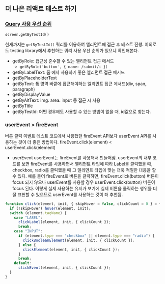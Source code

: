 ﻿## 더 나은 리액트 테스트 하기

### [Query 사용 우선 순위](http://testing-library.com/docs/queries/aboue/#priority)

`screen.getByTestId()`

현재까지는 `getByTestId()` 쿼리를 이용하여 엘리먼트에 접근 후 테스트 진행. 이외로도 testing library에서 추천하는 쿼리 사용 우선 순위가 있으니 확인해본다.

- getByRole: 접근성 준수할 수 있는 엘리먼트 접근 메서드
  - `getByRole('button', { name: /submit/i })`
- getByLabelText: 폼 에서 사용하기 좋은 엘리먼트 접근 메서드
- getByPlaceholderText
- getByText: 폼 영역 바깥에 접근해야하는 엘리먼트 접근 메서드(div, span, paragraph)
- getByDisplayValue
- getByAltText: img. area. input 등 접근 시 사용
- getByTitle
- getByTestId: 어떤 경우에도 사용할 수 있는 방법이 없을 때, id값으로 찾는다.

### userEvent > fireEvent

버튼 클릭 이벤트 테스트 코드에서 사용했던 fireEvent API보다 userEvent API를 사용하는 것이 더 좋은 방법이다. fireEvent.click(element) < userEvent.click(element)

- userEvent
  userEvent는 fireEvent를 사용해서 만들어짐. userEvent의 내부 코드를 보면 fireEvent를 사용하면서 엘리먼트 타입에 따라 Label을 클릭했을 때, checkbox, radio를 클릭했을 때 그 엘리먼트 타입에 맞는 더욱 적절한 대응을 할 수 있다.
  예를 들어 fireEvent로 버튼을 클릭하면, fireEvent.click(button) 버튼이 focus 되지 않으나 userEvent를 사용할 경우 userEvent.click(button) 버튼이 focus 된다. 이렇게 실제 사용하는 유저가 보기에 실제 버튼을 클릭하는 행위를 더 잘 표현할 수 있으므로 userEvent를 사용하는 것이 더 추천됨.

```jsx
function click(element, init, { skipHover = false, clickCount = 0 } = {}) {
  if (!skipHover) hover(element, init);
  switch (element.tagName) {
    case "LABEL":
      clickLabel(element, init, { clickCount });
      break;
    case "INPUT":
      if (element.type === "checkbox" || element.type === "radio") {
        clickBooleanElement(element, init, { clickCount });
      } else {
        clickElement(element, init, { clickCount });
      }
      break;
    default:
      clickEvent(element, init, { clickCount });
  }
}
```

